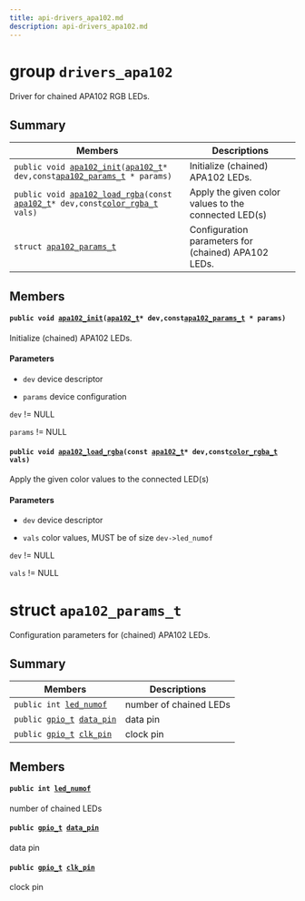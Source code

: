 ```yaml
---
title: api-drivers_apa102.md
description: api-drivers_apa102.md
---
```

# group `drivers_apa102` 

Driver for chained APA102 RGB LEDs.

## Summary

 Members                        | Descriptions                                
--------------------------------|---------------------------------------------
`public void `[`apa102_init`](#group__drivers__apa102_1gadbdf0b24f8417f501845c6e7877a3dc4)`(`[`apa102_t`](./doc/starlight-docs/src/content/docs/apidoc/api-undefined.md#group__drivers__apa102_1ga1c5de2ffea89e88dea9874556721e97a)` * dev,const `[`apa102_params_t`](./doc/starlight-docs/src/content/docs/apidoc/api-drivers_apa102.md#structapa102__params__t)` * params)`            | Initialize (chained) APA102 LEDs.
`public void `[`apa102_load_rgba`](#group__drivers__apa102_1gad18fbfb568c5a6e903d5d994540c9244)`(const `[`apa102_t`](./doc/starlight-docs/src/content/docs/apidoc/api-undefined.md#group__drivers__apa102_1ga1c5de2ffea89e88dea9874556721e97a)` * dev,const `[`color_rgba_t`](./doc/starlight-docs/src/content/docs/apidoc/api-sys_color.md#structcolor__rgba__t)` vals)`            | Apply the given color values to the connected LED(s)
`struct `[`apa102_params_t`](#structapa102__params__t) | Configuration parameters for (chained) APA102 LEDs.

## Members

#### `public void `[`apa102_init`](#group__drivers__apa102_1gadbdf0b24f8417f501845c6e7877a3dc4)`(`[`apa102_t`](./doc/starlight-docs/src/content/docs/apidoc/api-undefined.md#group__drivers__apa102_1ga1c5de2ffea89e88dea9874556721e97a)` * dev,const `[`apa102_params_t`](./doc/starlight-docs/src/content/docs/apidoc/api-drivers_apa102.md#structapa102__params__t)` * params)` 

Initialize (chained) APA102 LEDs.

#### Parameters
* `dev` device descriptor 

* `params` device configuration

`dev` != NULL 

`params` != NULL

#### `public void `[`apa102_load_rgba`](#group__drivers__apa102_1gad18fbfb568c5a6e903d5d994540c9244)`(const `[`apa102_t`](./doc/starlight-docs/src/content/docs/apidoc/api-undefined.md#group__drivers__apa102_1ga1c5de2ffea89e88dea9874556721e97a)` * dev,const `[`color_rgba_t`](./doc/starlight-docs/src/content/docs/apidoc/api-sys_color.md#structcolor__rgba__t)` vals)` 

Apply the given color values to the connected LED(s)

#### Parameters
* `dev` device descriptor 

* `vals` color values, MUST be of size `dev->led_numof`

`dev` != NULL 

`vals` != NULL

# struct `apa102_params_t` 

Configuration parameters for (chained) APA102 LEDs.

## Summary

 Members                        | Descriptions                                
--------------------------------|---------------------------------------------
`public int `[`led_numof`](#structapa102__params__t_1a99ed0c2e339160d2dceaa3eb9ca05d4d) | number of chained LEDs
`public `[`gpio_t`](./doc/starlight-docs/src/content/docs/apidoc/api-undefined.md#group__drivers__periph__gpio_1gadacfc0deb08affff1e88f9549c8e2823)` `[`data_pin`](#structapa102__params__t_1a1942add8420035e326cac00cbb07bb26) | data pin
`public `[`gpio_t`](./doc/starlight-docs/src/content/docs/apidoc/api-undefined.md#group__drivers__periph__gpio_1gadacfc0deb08affff1e88f9549c8e2823)` `[`clk_pin`](#structapa102__params__t_1a839d4c29fd18597fa6fd46f63e187afb) | clock pin

## Members

#### `public int `[`led_numof`](#structapa102__params__t_1a99ed0c2e339160d2dceaa3eb9ca05d4d) 

number of chained LEDs

#### `public `[`gpio_t`](./doc/starlight-docs/src/content/docs/apidoc/api-undefined.md#group__drivers__periph__gpio_1gadacfc0deb08affff1e88f9549c8e2823)` `[`data_pin`](#structapa102__params__t_1a1942add8420035e326cac00cbb07bb26) 

data pin

#### `public `[`gpio_t`](./doc/starlight-docs/src/content/docs/apidoc/api-undefined.md#group__drivers__periph__gpio_1gadacfc0deb08affff1e88f9549c8e2823)` `[`clk_pin`](#structapa102__params__t_1a839d4c29fd18597fa6fd46f63e187afb) 

clock pin

